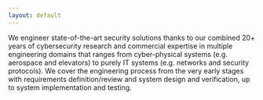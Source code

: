 ```yaml
---
layout: default
---
```


<div class="container">
    <div class="row">
	<p>We engineer state-of-the-art security solutions thanks to our combined 20+ years of cybersecurity research and commercial expertise in multiple engineering domains that ranges from cyber-physical systems (e.g. aerospace and elevators) to purely IT systems (e.g. networks and security protocols). We cover the engineering process from the very early stages with requirements definition/review and system design and verification, up to system implementation and testing. 
</p></div>
</div>

